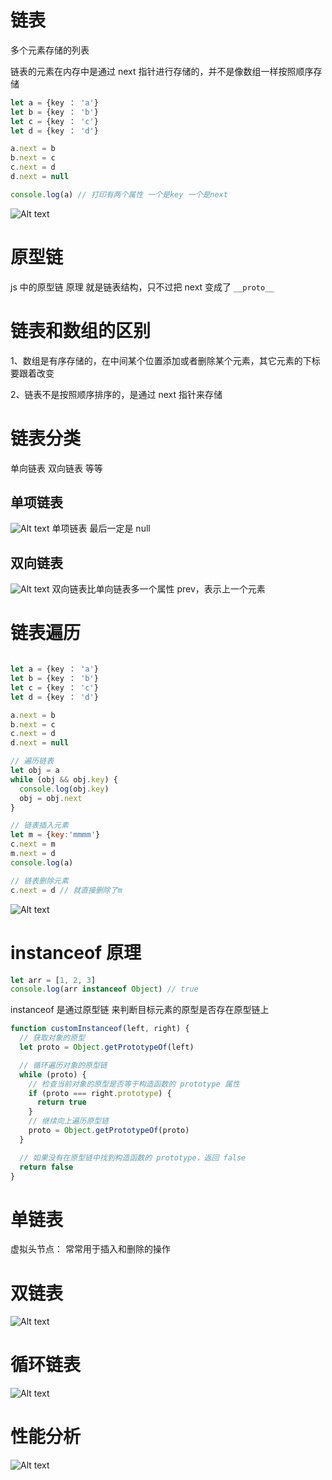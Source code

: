 # 链表

多个元素存储的列表

链表的元素在内存中是通过 next 指针进行存储的，并不是像数组一样按照顺序存储

```js
let a = {key ： 'a'}
let b = {key ： 'b'}
let c = {key ： 'c'}
let d = {key ： 'd'}

a.next = b
b.next = c
c.next = d
d.next = null

console.log(a) // 打印有两个属性 一个是key 一个是next
```

![Alt text](image.png)

# 原型链

js 中的原型链 原理 就是链表结构，只不过把 next 变成了 `__proto__`

# 链表和数组的区别

1、数组是有序存储的，在中间某个位置添加或者删除某个元素，其它元素的下标要跟着改变

2、链表不是按照顺序排序的，是通过 next 指针来存储

# 链表分类

单向链表
双向链表
等等

## 单项链表

![Alt text](image-1.png)
单项链表 最后一定是 null

## 双向链表

![Alt text](image-2.png)
双向链表比单向链表多一个属性 prev，表示上一个元素

# 链表遍历

```js

let a = {key ： 'a'}
let b = {key ： 'b'}
let c = {key ： 'c'}
let d = {key ： 'd'}

a.next = b
b.next = c
c.next = d
d.next = null

// 遍历链表
let obj = a
while (obj && obj.key) {
  console.log(obj.key)
  obj = obj.next
}

// 链表插入元素
let m = {key:'mmmm'}
c.next = m
m.next = d
console.log(a)

// 链表删除元素
c.next = d // 就直接删除了m
```

![Alt text](image-3.png)

# instanceof 原理

```js
let arr = [1, 2, 3]
console.log(arr instanceof Object) // true
```

instanceof 是通过原型链 来判断目标元素的原型是否存在原型链上

```js
function customInstanceof(left, right) {
  // 获取对象的原型
  let proto = Object.getPrototypeOf(left)

  // 循环遍历对象的原型链
  while (proto) {
    // 检查当前对象的原型是否等于构造函数的 prototype 属性
    if (proto === right.prototype) {
      return true
    }
    // 继续向上遍历原型链
    proto = Object.getPrototypeOf(proto)
  }

  // 如果没有在原型链中找到构造函数的 prototype，返回 false
  return false
}
```

# 单链表

虚拟头节点： 常常用于插入和删除的操作

# 双链表

![Alt text](image-4.png)

# 循环链表

![Alt text](image-5.png)

# 性能分析

![Alt text](image-6.png)
